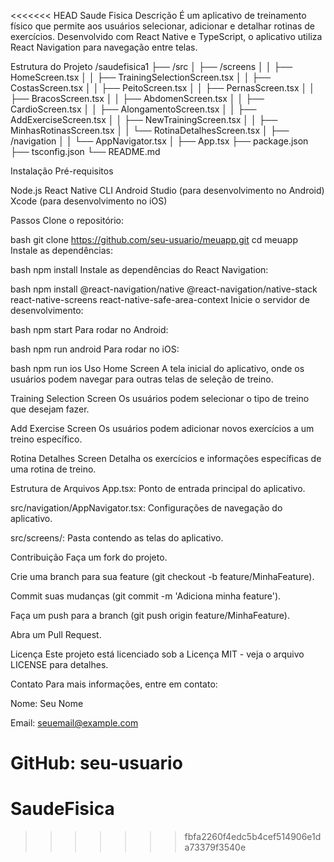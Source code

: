 <<<<<<< HEAD
Saude Fisica
Descrição
É um aplicativo de treinamento físico que permite aos usuários selecionar, adicionar e detalhar rotinas de exercícios. Desenvolvido com React Native e TypeScript, o aplicativo utiliza React Navigation para navegação entre telas.

Estrutura do Projeto
/saudefisica1
  ├── /src
  │   ├── /screens
  │   │   ├── HomeScreen.tsx
  │   │   ├── TrainingSelectionScreen.tsx
  │   │   ├── CostasScreen.tsx
  │   │   ├── PeitoScreen.tsx
  │   │   ├── PernasScreen.tsx
  │   │   ├── BracosScreen.tsx
  │   │   ├── AbdomenScreen.tsx
  │   │   ├── CardioScreen.tsx
  │   │   ├── AlongamentoScreen.tsx
  │   │   ├── AddExerciseScreen.tsx
  │   │   ├── NewTrainingScreen.tsx
  │   │   ├── MinhasRotinasScreen.tsx
  │   │   └── RotinaDetalhesScreen.tsx
  │   ├── /navigation
  │   │   └── AppNavigator.tsx
  │   ├── App.tsx
  ├── package.json
  ├── tsconfig.json
  └── README.md

Instalação
Pré-requisitos

Node.js
React Native CLI
Android Studio (para desenvolvimento no Android)
Xcode (para desenvolvimento no iOS)

Passos
Clone o repositório:
    
bash
git clone https://github.com/seu-usuario/meuapp.git
cd meuapp
Instale as dependências:

bash
npm install
Instale as dependências do React Navigation:

bash
npm install @react-navigation/native @react-navigation/native-stack react-native-screens react-native-safe-area-context
Inicie o servidor de desenvolvimento:

bash
npm start
Para rodar no Android:

bash
npm run android
Para rodar no iOS:

bash
npm run ios
Uso
Home Screen
A tela inicial do aplicativo, onde os usuários podem navegar para outras telas de seleção de treino.

Training Selection Screen
Os usuários podem selecionar o tipo de treino que desejam fazer.

Add Exercise Screen
Os usuários podem adicionar novos exercícios a um treino específico.

Rotina Detalhes Screen
Detalha os exercícios e informações específicas de uma rotina de treino.

Estrutura de Arquivos
App.tsx: Ponto de entrada principal do aplicativo.

src/navigation/AppNavigator.tsx: Configurações de navegação do aplicativo.

src/screens/: Pasta contendo as telas do aplicativo.

Contribuição
Faça um fork do projeto.

Crie uma branch para sua feature (git checkout -b feature/MinhaFeature).

Commit suas mudanças (git commit -m 'Adiciona minha feature').

Faça um push para a branch (git push origin feature/MinhaFeature).

Abra um Pull Request.

Licença
Este projeto está licenciado sob a Licença MIT - veja o arquivo LICENSE para detalhes.

Contato
Para mais informações, entre em contato:

Nome: Seu Nome

Email: seuemail@example.com

GitHub: seu-usuario
=======
# SaudeFisica
>>>>>>> fbfa2260f4edc5b4cef514906e1da73379f3540e
